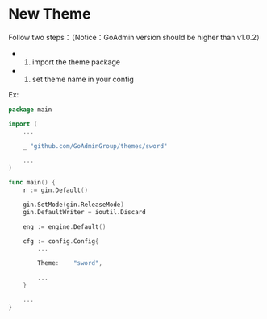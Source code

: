 # New Theme

Follow two steps：（Notice：GoAdmin version should be higher than v1.0.2）

* 1. import the theme package
* 1. set theme name in your config

Ex:

```go
package main

import ( 
    ...

    _ "github.com/GoAdminGroup/themes/sword"

    ...
)

func main() {
    r := gin.Default()

    gin.SetMode(gin.ReleaseMode)
    gin.DefaultWriter = ioutil.Discard

    eng := engine.Default()

    cfg := config.Config{
        ...

        Theme:    "sword",

        ...
    }

    ...
}
```

